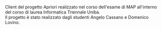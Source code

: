 Client del progetto Apriori realizzato nel corso dell'esame di MAP all'interno del corso di laurea Informatica Triennale Uniba. <br>
Il progetto è stato realizzato dagli studenti Angelo Cassano e Domenico Lovino.
